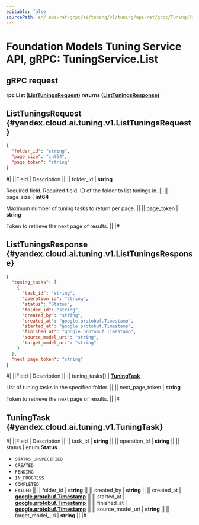 ```yaml
---
editable: false
sourcePath: en/_api-ref-grpc/ai/tuning/v1/tuning/api-ref/grpc/Tuning/list.md
---
```


# Foundation Models Tuning Service API, gRPC: TuningService.List

## gRPC request

**rpc List ([ListTuningsRequest](#yandex.cloud.ai.tuning.v1.ListTuningsRequest)) returns ([ListTuningsResponse](#yandex.cloud.ai.tuning.v1.ListTuningsResponse))**

## ListTuningsRequest {#yandex.cloud.ai.tuning.v1.ListTuningsRequest}

```json
{
  "folder_id": "string",
  "page_size": "int64",
  "page_token": "string"
}
```

#|
||Field | Description ||
|| folder_id | **string**

Required field. Required field. ID of the folder to list tunings in. ||
|| page_size | **int64**

Maximum number of tuning tasks to return per page. ||
|| page_token | **string**

Token to retrieve the next page of results. ||
|#

## ListTuningsResponse {#yandex.cloud.ai.tuning.v1.ListTuningsResponse}

```json
{
  "tuning_tasks": [
    {
      "task_id": "string",
      "operation_id": "string",
      "status": "Status",
      "folder_id": "string",
      "created_by": "string",
      "created_at": "google.protobuf.Timestamp",
      "started_at": "google.protobuf.Timestamp",
      "finished_at": "google.protobuf.Timestamp",
      "source_model_uri": "string",
      "target_model_uri": "string"
    }
  ],
  "next_page_token": "string"
}
```

#|
||Field | Description ||
|| tuning_tasks[] | **[TuningTask](#yandex.cloud.ai.tuning.v1.TuningTask)**

List of tuning tasks in the specified folder. ||
|| next_page_token | **string**

Token to retrieve the next page of results. ||
|#

## TuningTask {#yandex.cloud.ai.tuning.v1.TuningTask}

#|
||Field | Description ||
|| task_id | **string** ||
|| operation_id | **string** ||
|| status | enum **Status**

- `STATUS_UNSPECIFIED`
- `CREATED`
- `PENDING`
- `IN_PROGRESS`
- `COMPLETED`
- `FAILED` ||
|| folder_id | **string** ||
|| created_by | **string** ||
|| created_at | **[google.protobuf.Timestamp](https://developers.google.com/protocol-buffers/docs/reference/google.protobuf#timestamp)** ||
|| started_at | **[google.protobuf.Timestamp](https://developers.google.com/protocol-buffers/docs/reference/google.protobuf#timestamp)** ||
|| finished_at | **[google.protobuf.Timestamp](https://developers.google.com/protocol-buffers/docs/reference/google.protobuf#timestamp)** ||
|| source_model_uri | **string** ||
|| target_model_uri | **string** ||
|#